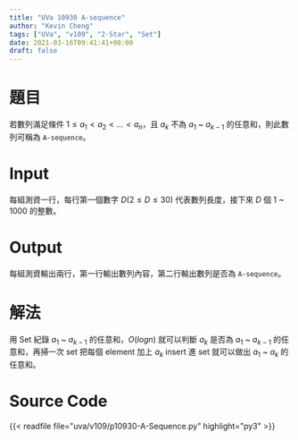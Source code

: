 ```yaml
---
title: "UVa 10930 A-sequence"
author: "Kevin Cheng"
tags: ["UVa", "v109", "2-Star", "Set"]
date: 2021-03-16T09:41:41+08:00
draft: false
---
```


# 題目
若數列滿足條件 $1 \leq a_1 \lt a_2 \lt ... \lt a_n$，且 $a_k$ 不為 $a_1$ ~ $a_{k-1}$ 的任意和，則此數列可稱為 `A-sequence`。

<!--more-->

# Input
每組測資一行，每行第一個數字 $D$($2 \leq D \leq 30$) 代表數列長度，接下來 $D$ 個 $1$ ~ $1000$ 的整數。


# Output
每組測資輸出兩行，第一行輸出數列內容，第二行輸出數列是否為 `A-sequence`。

# 解法
用 Set 紀錄 $a_1$ ~ $a_{k-1}$ 的任意和，$O(logn)$ 就可以判斷 $a_k$ 是否為 $a_1$ ~ $a_{k-1}$ 的任意和，再掃一次 set 把每個 element 加上 $a_k$ insert 進 set 就可以做出 $a_1$ ~ $a_k$ 的任意和。

# Source Code

{{< readfile file="uva/v109/p10930-A-Sequence.py" highlight="py3" >}}
